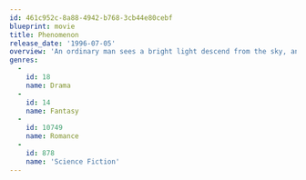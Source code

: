 ```yaml
---
id: 461c952c-8a88-4942-b768-3cb44e80cebf
blueprint: movie
title: Phenomenon
release_date: '1996-07-05'
overview: 'An ordinary man sees a bright light descend from the sky, and discovers he now has super-intelligence and telekinesis.'
genres:
  -
    id: 18
    name: Drama
  -
    id: 14
    name: Fantasy
  -
    id: 10749
    name: Romance
  -
    id: 878
    name: 'Science Fiction'
---
```

